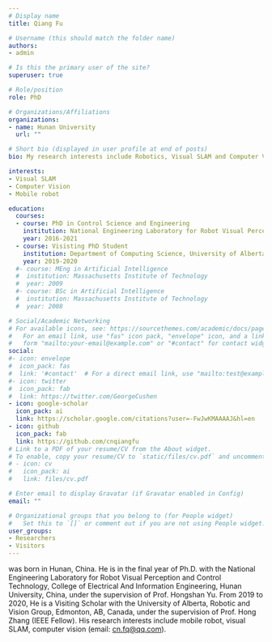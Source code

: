 ```yaml
---
# Display name
title: Qiang Fu

# Username (this should match the folder name)
authors:
- admin

# Is this the primary user of the site?
superuser: true

# Role/position
role: PhD

# Organizations/Affiliations
organizations:
- name: Hunan University
  url: ""

# Short bio (displayed in user profile at end of posts)
bio: My research interests include Robotics, Visual SLAM and Computer Vision.

interests:
- Visual SLAM
- Computer Vision
- Mobile robot

education:
  courses:
  - course: PhD in Control Science and Engineering
    institution: National Engineering Laboratory for Robot Visual Perception and Control Technology, Hunan University
    year: 2016-2021
  - course: Visisting PhD Student
    institution: Department of Computing Science, University of Alberta 
    year: 2019-2020
  #- course: MEng in Artificial Intelligence
  #  institution: Massachusetts Institute of Technology
  #  year: 2009
  #- course: BSc in Artificial Intelligence
  #  institution: Massachusetts Institute of Technology
  #  year: 2008

# Social/Academic Networking
# For available icons, see: https://sourcethemes.com/academic/docs/page-builder/#icons
#   For an email link, use "fas" icon pack, "envelope" icon, and a link in the
#   form "mailto:your-email@example.com" or "#contact" for contact widget.
social:
#- icon: envelope
#  icon_pack: fas
#  link: '#contact'  # For a direct email link, use "mailto:test@example.org".
#- icon: twitter
#  icon_pack: fab
#  link: https://twitter.com/GeorgeCushen
- icon: google-scholar
  icon_pack: ai
  link: https://scholar.google.com/citations?user=-FwJwKMAAAAJ&hl=en
- icon: github
  icon_pack: fab
  link: https://github.com/cnqiangfu
# Link to a PDF of your resume/CV from the About widget.
# To enable, copy your resume/CV to `static/files/cv.pdf` and uncomment the lines below.
# - icon: cv
#   icon_pack: ai
#   link: files/cv.pdf

# Enter email to display Gravatar (if Gravatar enabled in Config)
email: ""

# Organizational groups that you belong to (for People widget)
#   Set this to `[]` or comment out if you are not using People widget.
user_groups:
- Researchers
- Visitors
---
```


was born in Hunan, China. He is in the final year of Ph.D. with the National Engineering Laboratory for Robot Visual Perception and Control Technology, College of Electrical And Information Engineering, Hunan University, China, under the supervision of Prof. Hongshan Yu. From 2019 to 2020, He is a Visiting Scholar with the University of Alberta, Robotic and Vision Group, Edmonton, AB, Canada, under the supervision of Prof. Hong Zhang (IEEE Fellow). His research interests include mobile robot, visual SLAM, computer vision (email: cn.fq@qq.com).
